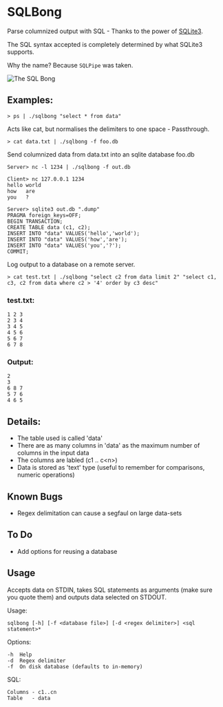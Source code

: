 
SQLBong
=======


Parse columnized output with SQL - Thanks to the power of <a href="http://www.sqlite.org/">SQLite3</a>.

The SQL syntax accepted is completely determined by what SQLite3 supports.

Why the name? Because `SQLPipe` was taken.

<img src="https://raw.github.com/sordina/SQLBong/master/sqlbong.png" alt="The SQL Bong" />

## Examples:

    > ps | ./sqlbong "select * from data"

  Acts like cat, but normalises the delimiters to one space - Passthrough.

    > cat data.txt | ./sqlbong -f foo.db

  Send columnized data from data.txt into an sqlite database foo.db

    Server> nc -l 1234 | ./sqlbong -f out.db

    Client> nc 127.0.0.1 1234
    hello world
    how   are
    you   ?

    Server> sqlite3 out.db ".dump"
    PRAGMA foreign_keys=OFF;
    BEGIN TRANSACTION;
    CREATE TABLE data (c1, c2);
    INSERT INTO "data" VALUES('hello','world');
    INSERT INTO "data" VALUES('how','are');
    INSERT INTO "data" VALUES('you','?');
    COMMIT;

  Log output to a database on a remote server.

    > cat test.txt | ./sqlbong "select c2 from data limit 2" "select c1, c3, c2 from data where c2 > '4' order by c3 desc"

### test.txt:

    1 2 3
    2 3 4
    3 4 5
    4 5 6
    5 6 7
    6 7 8

### Output:

    2
    3
    6 8 7
    5 7 6
    4 6 5

Details:
--------

* The table used is called 'data'
* There are as many columns in 'data' as the maximum number of columns in the input data
* The columns are labled (c1 .. c\<n\>)
* Data is stored as 'text' type (useful to remember for comparisons, numeric operations)

Known Bugs
----------

* Regex delimitation can cause a segfaul on large data-sets

To Do
-----

* Add options for reusing a database

Usage
-----

Accepts data on STDIN, takes SQL statements as arguments (make sure you quote them) and outputs data selected on STDOUT.

Usage:

    sqlbong [-h] [-f <database file>] [-d <regex delimiter>] <sql statement>*

Options:

    -h  Help
    -d  Regex delimiter
    -f  On disk database (defaults to in-memory)

SQL:

    Columns - c1..cn
    Table   - data



